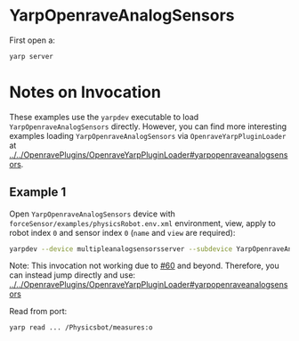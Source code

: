 # YarpOpenraveAnalogSensors

First open a:
```bash
yarp server
```

# Notes on Invocation
These examples use the `yarpdev` executable to load `YarpOpenraveAnalogSensors` directly. However, you can find more interesting examples loading `YarpOpenraveAnalogSensors` via `OpenraveYarpPluginLoader` at [../../OpenravePlugins/OpenraveYarpPluginLoader#yarpopenraveanalogsensors](../../OpenravePlugins/OpenraveYarpPluginLoader#yarpopenraveanalogsensors).

## Example 1
Open `YarpOpenraveAnalogSensors` device with `forceSensor/examples/physicsRobot.env.xml` environment, view, apply to robot index `0` and sensor index `0` (`name` and `view` are required):

```bash
yarpdev --device multipleanalogsensorsserver --subdevice YarpOpenraveAnalogSensors --robotIndex 0 --ftSensorIndices (0) --period 50 --env forceSensor/examples/physicsRobot.env.xml --name /Physicsbot/forceSensor --view
```

Note: This invocation not working due to [#60](https://github.com/roboticslab-uc3m/openrave-yarp-plugins/issues/60) and beyond. Therefore, you can instead jump directly and use: [../../OpenravePlugins/OpenraveYarpPluginLoader#yarpopenraveanalogsensors](../../OpenravePlugins/OpenraveYarpPluginLoader#yarpopenraveanalogsensors)

Read from port:
```bash
yarp read ... /Physicsbot/measures:o
```
